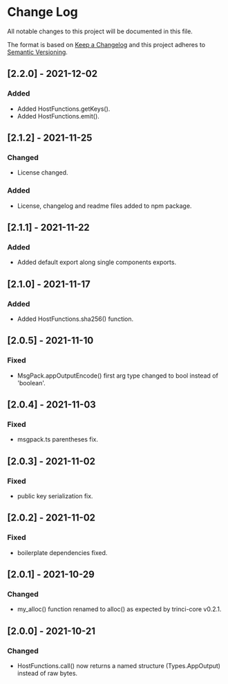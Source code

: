 # Change Log

All notable changes to this project will be documented in this file.

The format is based on [Keep a Changelog](http://keepachangelog.com/)
and this project adheres to [Semantic Versioning](http://semver.org/).

## [2.2.0] - 2021-12-02

### Added

- Added HostFunctions.getKeys().
- Added HostFunctions.emit().

## [2.1.2] - 2021-11-25

### Changed

- License changed.

### Added

- License, changelog and readme files added to npm package.

## [2.1.1] - 2021-11-22
 
### Added

- Added default export along single components exports.

## [2.1.0] - 2021-11-17
 
### Added

- Added HostFunctions.sha256() function.

## [2.0.5] - 2021-11-10
 
### Fixed

- MsgPack.appOutputEncode() first arg type changed to bool instead of 'boolean'.

## [2.0.4] - 2021-11-03
 
### Fixed

- msgpack.ts parentheses fix.


## [2.0.3] - 2021-11-02
 
### Fixed

- public key serialization fix.

## [2.0.2] - 2021-11-02
 
### Fixed

- boilerplate dependencies fixed.

## [2.0.1] - 2021-10-29
 
### Changed

- my_alloc() function renamed to alloc() as expected by trinci-core v0.2.1.

## [2.0.0] - 2021-10-21

### Changed

- HostFunctions.call() now returns a named structure (Types.AppOutput) instead of raw bytes.